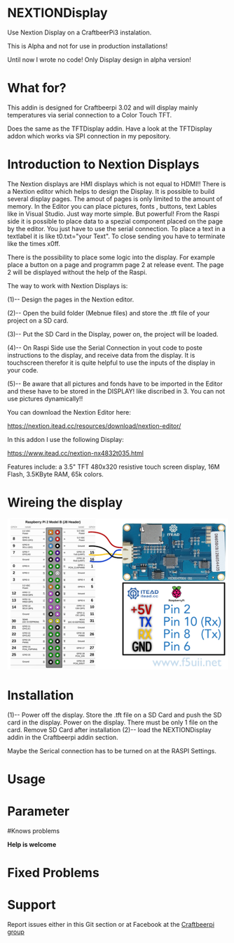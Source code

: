 # NEXTIONDisplay
Use Nextion Display on a CraftbeerPi3 instalation.

This is Alpha and not for use in production installations!

Until now I wrote no code! Only Display design in alpha version!


# What for?
This addin is designed for Craftbeerpi 3.02 and will display mainly temperatures via serial connection to a Color Touch TFT. 

Does the same as the TFTDisplay addin. Have a look at the TFTDisplay addon which works via SPI connection in my pepository.

# Introduction to Nextion Displays

The Nextion displays are HMI displays which is not equal to HDMI!!
There is a Nextion editor which helps to design the Display. It is possible to build several display pages.
The amout of pages is only limited to the amount of memory.
In the Editor you can place pictures, fonts , buttons, text Lables like in Visual Studio. Just way morte simple. 
But powerful! From the Raspi side it is possible to place data to a spezial component placed on the page by the editor.
You just have to use the serial connection. To place a text in a textlabel it is like t0.txt="your Text".
To close sending you have to terminate like the times x0ff.

There is the possibility to place some logic into the display. For example place a button on a page and programm page 2 at release event. The page 2 will be displayed without the help of the Raspi.

The way to work with Nextion Displays is:

(1)-- Design the pages in the Nextion editor.

(2)-- Open the build folder (Mebnue files) and store the .tft file of your project on a SD card.

(3)-- Put the SD Card in the Display, power on, the project will be loaded.

(4)-- On Raspi Side use the Serial Connection in yout code to poste instructions to the display, and receive data from the display.
It is touchscreen therefor it is quite helpful to use the inputs of the display in your code.

(5)-- Be aware that all pictures and fonds have to be imported in the Editor and these have to be stored in the DISPLAY! like discribed in 3. You can not use pictures dynamically!!


You can download the Nextion Editor here:

https://nextion.itead.cc/resources/download/nextion-editor/

In this addon I use the following Display:

https://www.itead.cc/nextion-nx4832t035.html

Features include: a 3.5" TFT 480x320 resistive touch screen display, 16M Flash, 3.5KByte RAM, 65k colors.

# Wireing the display

![Wireing](https://github.com/JamFfm/NEXTIONDisplay/blob/master/CBPi3Display/MMDVM-Nextion-wiring-for-programming.jpg "BrewNextionDisplay 3.5 Zoll")

# Installation

(1)-- Power off the display. Store the .tft file on a SD Card and push the SD card in the display. Power on the display. There must be only 1 file on the card. 
Remove SD Card after installation 
(2)-- load the NEXTIONDisplay addin in the Craftbeerpi addin section.

Maybe the Serical connection has to be turned on at the RASPI Settings.


# Usage

# Parameter

#Knows problems

**Help is welcome**

# Fixed Problems

# Support

Report issues either in this Git section or at Facebook at the [Craftbeerpi group](https://www.facebook.com/groups/craftbeerpi/)






